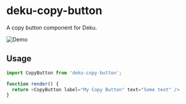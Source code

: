 
# deku-copy-button

A copy button component for Deku.

![Demo](https://cldup.com/Q6mO30NAOh.png)

## Usage

```js
import CopyButton from 'deku-copy-button';

function render() {
  return <CopyButton label="My Copy Button" text="Some text" />
}
```
